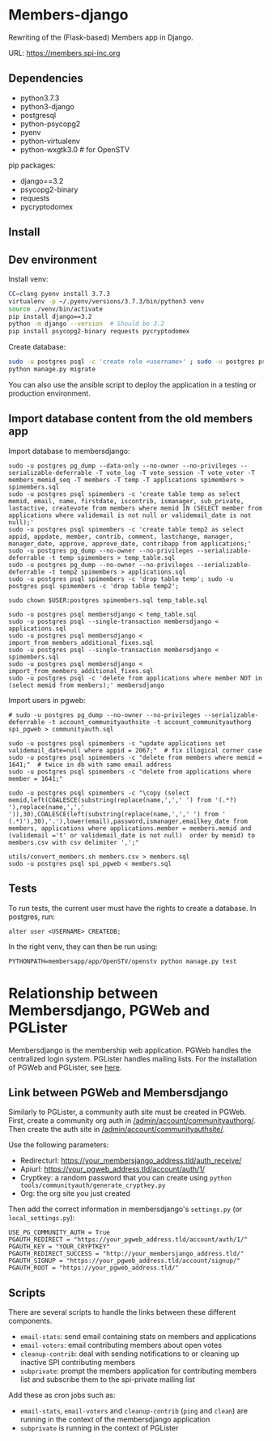 # Members-django

Rewriting of the (Flask-based) Members app in Django.

URL: https://members.spi-inc.org

## Dependencies

- python3.7.3
- python3-django
- postgresql
- python-psycopg2
- pyenv
- python-virtualenv
- python-wxgtk3.0  # for OpenSTV

pip packages:
- django==3.2
- psycopg2-binary
- requests
- pycryptodomex

## Install

## Dev environment

Install venv:
```bash
CC=clang pyenv install 3.7.3
virtualenv -p ~/.pyenv/versions/3.7.3/bin/python3 venv
source ./venv/bin/activate
pip install django==3.2
python -m django --version  # Should be 3.2
pip install psycopg2-binary requests pycryptodomex
```

Create database:
```bash
sudo -u postgres psql -c 'create role <username>' ; sudo -u postgres psql -c 'create database membersdjango'
python manage.py migrate
```

You can also use the ansible script to deploy the application in a testing or production environment.

## Import database content from the old members app

Import database to membersdjango:
```
sudo -u postgres pg_dump --data-only --no-owner --no-privileges --serializable-deferrable -T vote_log -T vote_session -T vote_voter -T members_memid_seq -T members -T temp -T applications spimembers > spimembers.sql
sudo -u postgres psql spimembers -c 'create table temp as select memid, email, name, firstdate, iscontrib, ismanager, sub_private, lastactive, createvote from members where memid IN (SELECT member from applications where validemail is not null or validemail_date is not null);'
sudo -u postgres psql spimembers -c 'create table temp2 as select appid, appdate, member, contrib, comment, lastchange, manager, manager_date, approve, approve_date, contribapp from applications;'
sudo -u postgres pg_dump --no-owner --no-privileges --serializable-deferrable -t temp spimembers > temp_table.sql
sudo -u postgres pg_dump --no-owner --no-privileges --serializable-deferrable -t temp2 spimembers > applications.sql
sudo -u postgres psql spimembers -c 'drop table temp'; sudo -u postgres psql spimembers -c 'drop table temp2';

sudo chown $USER:postgres spimembers.sql temp_table.sql

sudo -u postgres psql membersdjango < temp_table.sql
sudo -u postgres psql --single-transaction membersdjango < applications.sql
sudo -u postgres psql membersdjango < import_from_members_additional_fixes.sql
sudo -u postgres psql --single-transaction membersdjango < spimembers.sql
sudo -u postgres psql membersdjango < import_from_members_additional_fixes.sql
sudo -u postgres psql -c 'delete from applications where member NOT in (select memid from members);' membersdjango
```

Import users in pgweb:
```
# sudo -u postgres pg_dump --no-owner --no-privileges --serializable-deferrable -t account_communityauthsite -t account_communityauthorg spi_pgweb > communityauth.sql

sudo -u postgres psql spimembers -c "update applications set validemail_date=null where appid = 2067;"  # fix illogical corner case
sudo -u postgres psql spimembers -c "delete from members where memid = 1641;"  # twice in db with same email address
sudo -u postgres psql spimembers -c "delete from applications where member = 1641;"

sudo -u postgres psql spimembers -c "\copy (select memid,left(COALESCE(substring(replace(name,',',' ') from '(.*?) '),replace(name,',',' ')),30),COALESCE(left(substring(replace(name,',',' ') from ' (.*)'),30),'.'),lower(email),password,ismanager,emailkey_date from members, applications where applications.member = members.memid and (validemail ='t' or validemail_date is not null)  order by memid) to members.csv with csv delimiter ',';"

utils/convert_members.sh members.csv > members.sql
sudo -u postgres psql spi_pgweb < members.sql

```

## Tests

To run tests, the current user must have the rights to create a database. In postgres, run:
```
alter user <USERNAME> CREATEDB;
```

In the right venv, they can then be run using:
```
PYTHONPATH=membersapp/app/OpenSTV/openstv python manage.py test
```

# Relationship between Membersdjango, PGWeb and PGLister

Membersdjango is the membership web application. PGWeb handles the centralized login system. PGLister handles mailing lists. For the installation of PGWeb and PGLister, see [here](https://gitlab.com/cmatte/pglister/-/blob/master/INSTALL.md).

## Link between PGWeb and Membersdjango

Similarly to PGLister, a community auth site must be created in PGWeb. First, create a community org auth in [/admin/account/communityauthorg/](https://pgweb.spi-inc.org/admin/account/communityauthorg/). Then create the auth site in [/admin/account/communityauthsite/](https://pgweb.spi-inc.org/admin/account/communityauthsite/).

Use the following parameters:
- Redirecturl: https://your_membersjango_address.tld/auth_receive/
- Apiurl: https://your_pgweb_address.tld/account/auth/1/
- Cryptkey: a random password that you can create using `python tools/communityauth/generate_cryptkey.py`
- Org: the org site you just created

Then add the correct information in membersdjango's `settings.py` (or `local_settings.py`):
```
USE_PG_COMMUNITY_AUTH = True
PGAUTH_REDIRECT = "https://your_pgweb_address.tld/account/auth/1/"
PGAUTH_KEY = "YOUR_CRYPTKEY"
PGAUTH_REDIRECT_SUCCESS = "http://your_membersjango_address.tld/"
PGAUTH_SIGNUP = "https://your_pgweb_address.tld/account/signup/"
PGAUTH_ROOT = "https://your_pgweb_address.tld/"
```

## Scripts

There are several scripts to handle the links between these different components.
- `email-stats`: send email containing stats on members and applications
- `email-voters`: email contributing members about open votes
- `cleanup-contrib`: deal with sending notifications to or cleaning up inactive SPI contributing members
- `subprivate`: prompt the members application for contributing members list and subscribe them to the spi-private mailing list

Add these as cron jobs such as:
- `email-stats`, `email-voters` and `cleanup-contrib` (`ping` and `clean`) are running in the context of the membersdjango application
- `subprivate` is running in the context of PGLister
